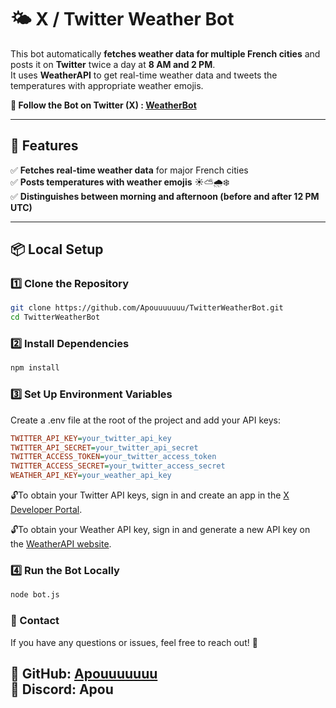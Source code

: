# 🌤️ X / Twitter Weather Bot  

This bot automatically **fetches weather data for multiple French cities** and posts it on **Twitter** twice a day at **8 AM and 2 PM**.  
It uses **WeatherAPI** to get real-time weather data and tweets the temperatures with appropriate weather emojis. 

**🔗 Follow the Bot on Twitter (X) : [WeatherBot](https://x.com/BotMeteoFrance)**


---

## 🚀 Features  

✅ **Fetches real-time weather data** for major French cities  
✅ **Posts temperatures with weather emojis** ☀️⛅🌧️❄️  
✅ **Distinguishes between morning and afternoon (before and after 12 PM UTC)**  

---

## 📦 Local Setup  

### 1️⃣ **Clone the Repository**  
```sh
git clone https://github.com/Apouuuuuuu/TwitterWeatherBot.git
cd TwitterWeatherBot
```

### 2️⃣ **Install Dependencies**

```sh
npm install
```

### 3️⃣ **Set Up Environment Variables**
Create a .env file at the root of the project and add your API keys:

```ini
TWITTER_API_KEY=your_twitter_api_key
TWITTER_API_SECRET=your_twitter_api_secret
TWITTER_ACCESS_TOKEN=your_twitter_access_token
TWITTER_ACCESS_SECRET=your_twitter_access_secret
WEATHER_API_KEY=your_weather_api_key
```

🔓To obtain your Twitter API keys, sign in and create an app in the [X Developer Portal](https://developer.x.com/).


🔓To obtain your Weather API key, sign in and generate a new API key on the [WeatherAPI website](https://www.weatherapi.com/).

### 4️⃣ **Run the Bot Locally**
```sh
node bot.js
```


### **📩 Contact**  
If you have any questions or issues, feel free to reach out! 🚀  

📌 **GitHub:** [Apouuuuuuu](https://github.com/Apouuuuuuu)  
💬 **Discord:** Apou  
---

